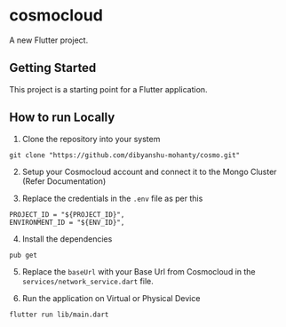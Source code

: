 # cosmocloud

A new Flutter project.

## Getting Started

This project is a starting point for a Flutter application.

## How to run Locally

1. Clone the repository into your system

```
git clone "https://github.com/dibyanshu-mohanty/cosmo.git"
```

2. Setup your Cosmocloud account and connect it to the Mongo Cluster (Refer Documentation)

3. Replace the credentials in the `.env` file as per this

```
PROJECT_ID = "${PROJECT_ID}",
ENVIRONMENT_ID = "${ENV_ID}",
```

4. Install the dependencies

```
pub get
```

5. Replace the `baseUrl` with your Base Url from Cosmocloud in the `services/network_service.dart` file.

6. Run the application on Virtual or Physical Device

```
flutter run lib/main.dart
```
